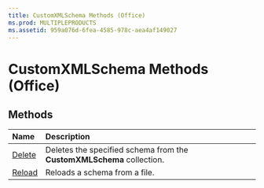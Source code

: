 ```yaml
---
title: CustomXMLSchema Methods (Office)
ms.prod: MULTIPLEPRODUCTS
ms.assetid: 959a076d-6fea-4585-978c-aea4af149027
---
```



# CustomXMLSchema Methods (Office)

## Methods



|**Name**|**Description**|
|:-----|:-----|
|[Delete](customxmlschema-delete-method-office.md)|Deletes the specified schema from the  **CustomXMLSchema** collection.|
|[Reload](customxmlschema-reload-method-office.md)|Reloads a schema from a file.|

